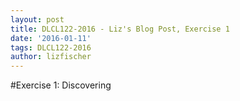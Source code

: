 ```yaml
---
layout: post
title: DLCL122-2016 - Liz's Blog Post, Exercise 1
date: '2016-01-11'
tags: DLCL122-2016
author: lizfischer
---
```


#Exercise 1: Discovering
